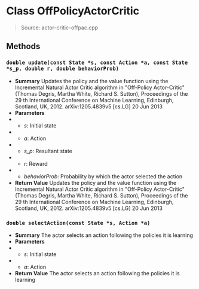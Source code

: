 # Class OffPolicyActorCritic
> Source: actor-critic-offpac.cpp
## Methods
### ``double update(const State *s, const Action *a, const State *s_p, double r, double behaviorProb)``
* **Summary**
  Updates the policy and the value function using the Incremental Natural Actor Critic algorithm in "Off-Policy Actor-Critic" (Thomas Degris, Martha White, Richard S. Sutton), Proceedings of the 29 th International Conference on Machine Learning, Edinburgh, Scotland, UK, 2012. arXiv:1205.4839v5 [cs.LG] 20 Jun 2013
* **Parameters**
* * _s_: Initial state
* * _a_: Action
* * _s_p_: Resultant state
* * _r_: Reward
* * _behaviorProb_: Probability by which the actor selected the action
* **Return Value**
  Updates the policy and the value function using the Incremental Natural Actor Critic algorithm in "Off-Policy Actor-Critic" (Thomas Degris, Martha White, Richard S. Sutton), Proceedings of the 29 th International Conference on Machine Learning, Edinburgh, Scotland, UK, 2012. arXiv:1205.4839v5 [cs.LG] 20 Jun 2013
### ``double selectAction(const State *s, Action *a)``
* **Summary**
  The actor selects an action following the policies it is learning
* **Parameters**
* * _s_: Initial state
* * _a_: Action
* **Return Value**
  The actor selects an action following the policies it is learning
